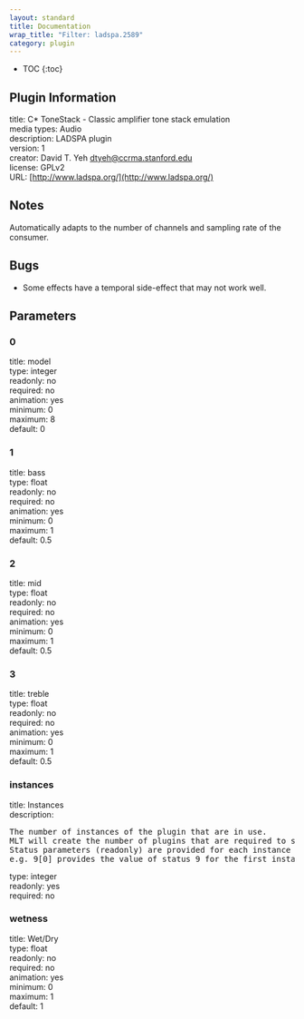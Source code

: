 ```yaml
---
layout: standard
title: Documentation
wrap_title: "Filter: ladspa.2589"
category: plugin
---
```

* TOC
{:toc}

## Plugin Information

title: C* ToneStack - Classic amplifier tone stack emulation  
media types:
Audio  
description: LADSPA plugin  
version: 1  
creator: David T. Yeh <dtyeh@ccrma.stanford.edu>  
license: GPLv2  
URL: [http://www.ladspa.org/](http://www.ladspa.org/)  

## Notes

Automatically adapts to the number of channels and sampling rate of the consumer.

## Bugs

* Some effects have a temporal side-effect that may not work well.


## Parameters

### 0

title: model    
type: integer  
readonly: no  
required: no  
animation: yes  
minimum: 0  
maximum: 8  
default: 0  

### 1

title: bass    
type: float  
readonly: no  
required: no  
animation: yes  
minimum: 0  
maximum: 1  
default: 0.5  

### 2

title: mid    
type: float  
readonly: no  
required: no  
animation: yes  
minimum: 0  
maximum: 1  
default: 0.5  

### 3

title: treble    
type: float  
readonly: no  
required: no  
animation: yes  
minimum: 0  
maximum: 1  
default: 0.5  

### instances

title: Instances    
description:
<pre>
The number of instances of the plugin that are in use.
MLT will create the number of plugins that are required to support the number of audio channels.
Status parameters (readonly) are provided for each instance and are accessed by specifying the instance number after the identifier (starting at zero).
e.g. 9[0] provides the value of status 9 for the first instance.
</pre>
type: integer  
readonly: yes  
required: no  

### wetness

title: Wet/Dry    
type: float  
readonly: no  
required: no  
animation: yes  
minimum: 0  
maximum: 1  
default: 1  

